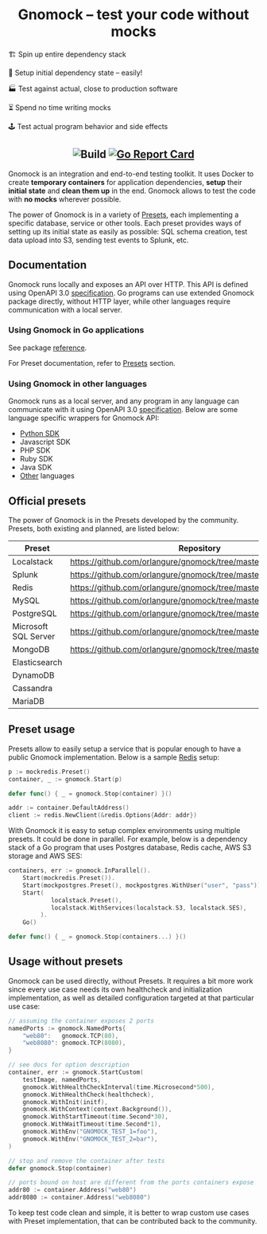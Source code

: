# <div align="center">Gnomock – test your code without mocks</div>

🏗️ Spin up entire dependency stack

🎁 Setup initial dependency state – easily!

🏭 Test against actual, close to production software

⏳ Spend no time writing mocks

🕹️ Test actual program behavior and side effects

## <div align="center">![Build](https://github.com/orlangure/gnomock/workflows/Build/badge.svg) [![Go Report Card](https://goreportcard.com/badge/github.com/orlangure/gnomock)](https://goreportcard.com/report/github.com/orlangure/gnomock)</div>

Gnomock is an integration and end-to-end testing toolkit. It uses Docker to
create **temporary containers** for application dependencies, **setup** their
**initial state** and **clean them up** in the end. Gnomock allows to test the
code with **no mocks** wherever possible.

The power of Gnomock is in a variety of [Presets](#official-presets), each
implementing a specific database, service or other tools. Each preset provides
ways of setting up its initial state as easily as possible: SQL schema
creation, test data upload into S3, sending test events to Splunk, etc.

## Documentation

Gnomock runs locally and exposes an API over HTTP. This API is defined using
OpenAPI 3.0
[specification](https://app.swaggerhub.com/apis/orlangure/gnomock/1.0.1). Go
programs can use extended Gnomock package directly, without HTTP layer, while
other languages require communication with a local server.

### Using Gnomock in Go applications

See package [reference](https://pkg.go.dev/github.com/orlangure/gnomock?tab=doc).

For Preset documentation, refer to [Presets](#official-presets) section.

### Using Gnomock in other languages

Gnomock runs as a local server, and any program in any language can communicate
with it using OpenAPI 3.0
[specification](https://app.swaggerhub.com/apis/orlangure/gnomock/1.0.1). Below
are some language specific wrappers for Gnomock API:

- [Python SDK](https://github.com/orlangure/gnomock-python-sdk)
- Javascript SDK
- PHP SDK
- Ruby SDK
- Java SDK
- [Other](https://openapi-generator.tech/docs/generators) languages

## Official presets

The power of Gnomock is in the Presets developed by the community. Presets,
both existing and planned, are listed below:

| Preset | Repository | Reference |
|--------|------------|-----------|
Localstack | https://github.com/orlangure/gnomock/tree/master/preset/localstack | [Reference](https://pkg.go.dev/github.com/orlangure/gnomock/preset/localstack?tab=doc)
Splunk | https://github.com/orlangure/gnomock/tree/master/preset/splunk | [Reference](https://pkg.go.dev/github.com/orlangure/gnomock/preset/splunk?tab=doc)
Redis | https://github.com/orlangure/gnomock/tree/master/preset/redis | [Reference](https://pkg.go.dev/github.com/orlangure/gnomock/preset/redis?tab=doc)
MySQL | https://github.com/orlangure/gnomock/tree/master/preset/mysql | [Reference](https://pkg.go.dev/github.com/orlangure/gnomock/preset/mysql?tab=doc)
PostgreSQL | https://github.com/orlangure/gnomock/tree/master/preset/postgres | [Reference](https://pkg.go.dev/github.com/orlangure/gnomock/preset/postgres?tab=doc)
Microsoft SQL Server | https://github.com/orlangure/gnomock/tree/master/preset/mssql | [Reference](https://pkg.go.dev/github.com/orlangure/gnomock/preset/mssql?tab=doc)
MongoDB | https://github.com/orlangure/gnomock/tree/master/preset/mongo | [Reference](https://pkg.go.dev/github.com/orlangure/gnomock/preset/mongo?tab=doc)
Elasticsearch | |
DynamoDB | |
Cassandra | |
MariaDB | |

## Preset usage

Presets allow to easily setup a service that is popular enough to have a public
Gnomock implementation. Below is a sample
[Redis](https://github.com/orlangure/preset/redis) setup:

```go
p := mockredis.Preset()
container, _ := gnomock.Start(p)

defer func() { _ = gnomock.Stop(container) }()

addr := container.DefaultAddress()
client := redis.NewClient(&redis.Options{Addr: addr})
```

With Gnomock it is easy to setup complex environments using multiple presets.
It could be done in parallel. For example, below is a dependency stack of a Go
program that uses Postgres database, Redis cache, AWS S3 storage and AWS SES:

```go
containers, err := gnomock.InParallel().
    Start(mockredis.Preset()).
    Start(mockpostgres.Preset(), mockpostgres.WithUser("user", "pass")).
    Start(
            localstack.Preset(),
            localstack.WithServices(localstack.S3, localstack.SES),
         ).
    Go()

defer func() { _ = gnomock.Stop(containers...) }()
```

## Usage without presets

Gnomock can be used directly, without Presets. It requires a bit more work
since every use case needs its own healthcheck and initialization
implementation, as well as detailed configuration targeted at that particular
use case:

```go
// assuming the container exposes 2 ports
namedPorts := gnomock.NamedPorts{
    "web80":   gnomock.TCP(80),
    "web8080": gnomock.TCP(8080),
}

// see docs for option description
container, err := gnomock.StartCustom(
    testImage, namedPorts,
    gnomock.WithHealthCheckInterval(time.Microsecond*500),
    gnomock.WithHealthCheck(healthcheck),
    gnomock.WithInit(initf),
    gnomock.WithContext(context.Background()),
    gnomock.WithStartTimeout(time.Second*30),
    gnomock.WithWaitTimeout(time.Second*1),
    gnomock.WithEnv("GNOMOCK_TEST_1=foo"),
    gnomock.WithEnv("GNOMOCK_TEST_2=bar"),
)

// stop and remove the container after tests
defer gnomock.Stop(container)

// ports bound on host are different from the ports containers expose
addr80 := container.Address("web80")
addr8080 := container.Address("web8080")
```

To keep test code clean and simple, it is better to wrap custom use cases with
Preset implementation, that can be contributed back to the community.
